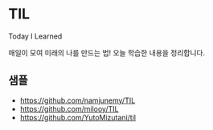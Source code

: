 # TIL

Today I Learned

매일이 모여 미래의 나를 만드는 법!
오늘 학습한 내용을 정리합니다.
 
## 샘플
- https://github.com/namjunemy/TIL
- https://github.com/milooy/TIL
- https://github.com/YutoMizutani/til


